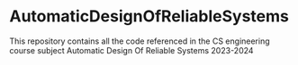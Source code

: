 # AutomaticDesignOfReliableSystems
This repository contains all the code referenced in the CS engineering course subject Automatic Design Of Reliable Systems 2023-2024
